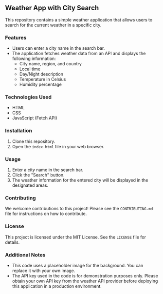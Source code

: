 ## Weather App with City Search

This repository contains a simple weather application that allows users to search for the current weather in a specific city.

### Features

* Users can enter a city name in the search bar.
* The application fetches weather data from an API and displays the following information:
    * City name, region, and country
    * Local time
    * Day/Night description
    * Temperature in Celsius
    * Humidity percentage

### Technologies Used

* HTML
* CSS
* JavaScript (Fetch API)

### Installation

1. Clone this repository.
2. Open the `index.html` file in your web browser.

### Usage

1. Enter a city name in the search bar.
2. Click the "Search" button.
3. The weather information for the entered city will be displayed in the designated areas.

### Contributing

We welcome contributions to this project! Please see the `CONTRIBUTING.md` file for instructions on how to contribute.

### License

This project is licensed under the MIT License. See the `LICENSE` file for details.

### Additional Notes

* This code uses a placeholder image for the background. You can replace it with your own image.
* The API key used in the code is for demonstration purposes only. Please obtain your own API key from the weather API provider before deploying this application in a production environment.
